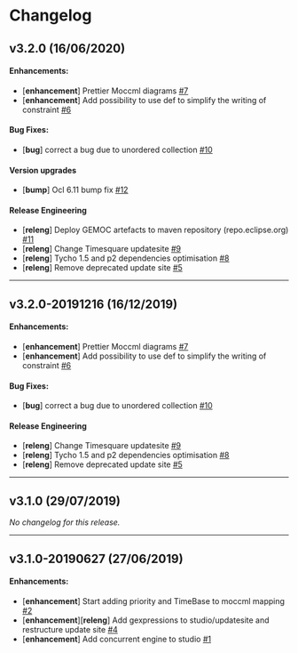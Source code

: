 # Changelog

## v3.2.0 (16/06/2020)

#### Enhancements:

- [**enhancement**] Prettier Moccml diagrams [#7](https://github.com/eclipse/gemoc-studio-moccml/pull/7)
- [**enhancement**] Add possibility to use def to simplify the writing of constraint [#6](https://github.com/eclipse/gemoc-studio-moccml/pull/6)

#### Bug Fixes:

- [**bug**] correct a bug due to unordered collection [#10](https://github.com/eclipse/gemoc-studio-moccml/pull/10)

#### Version upgrades

- [**bump**] Ocl 6.11 bump fix [#12](https://github.com/eclipse/gemoc-studio-moccml/pull/12)

#### Release Engineering

- [**releng**] Deploy GEMOC artefacts to maven repository (repo.eclipse.org) [#11](https://github.com/eclipse/gemoc-studio-moccml/pull/11)
- [**releng**] Change Timesquare updatesite [#9](https://github.com/eclipse/gemoc-studio-moccml/pull/9)
- [**releng**] Tycho 1.5 and p2 dependencies optimisation [#8](https://github.com/eclipse/gemoc-studio-moccml/pull/8)
- [**releng**] Remove deprecated update site [#5](https://github.com/eclipse/gemoc-studio-moccml/pull/5)

---

## v3.2.0-20191216 (16/12/2019)

#### Enhancements:

- [**enhancement**] Prettier Moccml diagrams [#7](https://github.com/eclipse/gemoc-studio-moccml/pull/7)
- [**enhancement**] Add possibility to use def to simplify the writing of constraint [#6](https://github.com/eclipse/gemoc-studio-moccml/pull/6)

#### Bug Fixes:

- [**bug**] correct a bug due to unordered collection [#10](https://github.com/eclipse/gemoc-studio-moccml/pull/10)

#### Release Engineering

- [**releng**] Change Timesquare updatesite [#9](https://github.com/eclipse/gemoc-studio-moccml/pull/9)
- [**releng**] Tycho 1.5 and p2 dependencies optimisation [#8](https://github.com/eclipse/gemoc-studio-moccml/pull/8)
- [**releng**] Remove deprecated update site [#5](https://github.com/eclipse/gemoc-studio-moccml/pull/5)

---

## v3.1.0 (29/07/2019)
*No changelog for this release.*

---

## v3.1.0-20190627 (27/06/2019)

#### Enhancements:

- [**enhancement**] Start adding priority and TimeBase to moccml mapping [#2](https://github.com/eclipse/gemoc-studio-moccml/pull/2)
- [**enhancement**][**releng**] Add gexpressions to studio/updatesite and restructure update site [#4](https://github.com/eclipse/gemoc-studio-moccml/pull/4)
- [**enhancement**] Add concurrent engine to studio [#1](https://github.com/eclipse/gemoc-studio-moccml/pull/1)
